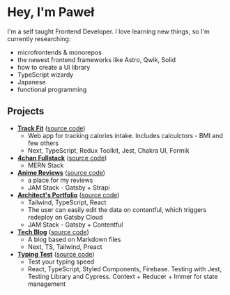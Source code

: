 # Hey, I'm Paweł

I'm a self taught Frontend Developer. I love learning new things, so I'm currently researching:
- microfrontends & monorepos
- the newest frontend frameworks like Astro, Qwik, Solid
- how to create a UI library
- TypeScript wizardy
- Japanese
- functional programming

## Projects

- [**Track Fit**](https://fit-tracker.vercel.app) ([source code](https://github.com/kolaczyn/fit-tracker))
  - Web app for tracking calories intake. Includes calculctors - BMI and few others
  - Next, TypeScript, Redux Toolkit, Jest, Chakra UI, Formik
- [**4chan Fullstack**](https://4chan.kolaczyn.com) ([source code](https://github.com/kolaczyn/4chan-fullstack))
  - MERN Stack
- [**Anime Reviews**](https://anime-reviews.kolaczyn.com) ([source code](https://github.com/kolaczyn/anime-reviews))
  - a place for my reviews
  - JAM Stack - Gatsby + Strapi
- [**Architect's Portfolio**](https://architektura.kolaczyn.com) ([source code](https://github.com/kolaczyn/architect-portfolio))
  - Tailwind, TypeScript, React
  - The user can easily edit the data on contentful, which triggers redeploy on Gatsby Cloud
  - JAM Stack - Gatsby + Contentful
- [**Tech Blog**](https://tech-blog.kolaczyn.com) ([source code](https://github.com/kolaczyn/tech-blog))
  - A blog based on Markdown files
  - Next, TS, Tailwind, Preact
- [**Typing Test**](https://typing-test.kolaczyn.com) ([source code](https://github.com/kolaczyn/typing-test))
  - Test your typing speed
  - React, TypeScript, Styled Components, Firebase. Testing with Jest, Testing Library and Cypress. Context + Reducer + Immer for state management
